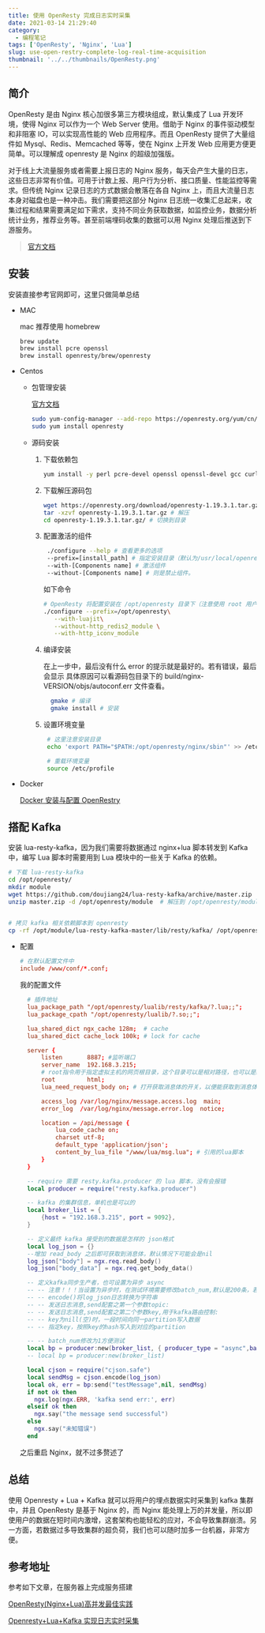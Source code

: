 ```yaml
---
title: 使用 OpenResty 完成日志实时采集
date: 2021-03-14 21:29:40
category:
  - 编程笔记
tags: ['OpenResty', 'Nginx', 'Lua']
slug: use-open-restry-complete-log-real-time-acquisition
thumbnail: '../../thumbnails/OpenResty.png'
---
```


## 简介

OpenResty 是由 Nginx 核心加很多第三方模块组成，默认集成了 Lua 开发环境，使得 Nginx 可以作为一个 Web Server 使用。借助于 Nginx 的事件驱动模型和非阻塞 IO，可以实现高性能的 Web 应用程序。而且 OpenResty 提供了大量组件如 Mysql、Redis、Memcached 等等，使在 Nginx 上开发 Web 应用更方便更简单。可以理解成 openresty 是 Nginx 的超级加强版。

对于线上大流量服务或者需要上报日志的 Nginx 服务，每天会产生大量的日志，这些日志非常有价值。可用于计数上报、用户行为分析、接口质量、性能监控等需求。但传统 Nginx 记录日志的方式数据会散落在各自 Nginx 上，而且大流量日志本身对磁盘也是一种冲击。我们需要把这部分 Nginx 日志统一收集汇总起来，收集过程和结果需要满足如下需求，支持不同业务获取数据，如监控业务，数据分析统计业务，推荐业务等。甚至前端埋码收集的数据可以用 Nginx 处理后推送到下游服务。

> [官方文档](https://openresty.org/cn/installation.html)

## 安装

安装直接参考官网即可，这里只做简单总结

- MAC

  mac 推荐使用 homebrew

  ```bash
  brew update
  brew install pcre openssl
  brew install openresty/brew/openresty
  ```

- Centos

  - 包管理安装

    [官方文档](https://openresty.org/cn/linux-packages.html#centos)

    ```bash
    sudo yum-config-manager --add-repo https://openresty.org/yum/cn/centos/OpenResty.repo
    sudo yum install openresty
    ```

  - 源码安装

    1. 下载依赖包

       ```bash
       yum install -y perl pcre-devel openssl openssl-devel gcc curl
       ```

    2. 下载解压源码包

       ```bash
       wget https://openresty.org/download/openresty-1.19.3.1.tar.gz
       tar -xzvf openresty-1.19.3.1.tar.gz # 解压
       cd openresty-1.19.3.1.tar.gz/ # 切换到目录
       ```

    3. 配置激活的组件

       ```bash
        ./configure --help # 查看更多的选项
        --prefix=[install_path] # 指定安装目录（默认为/usr/local/openresty）
        --with-[Components name] # 激活组件
        --without-[Components name] # 则是禁止组件。
       ```

       如下命令

       ```bash
       # OpenResty 将配置安装在 /opt/openresty 目录下（注意使用 root 用户）,并激活luajit、http_iconv_module 并禁止 http_redis2_module 组件
       ./configure --prefix=/opt/openresty\
          --with-luajit\
          --without-http_redis2_module \
          --with-http_iconv_module
       ```

    4. 编译安装

       在上一步中，最后没有什么 error 的提示就是最好的。若有错误，最后会显示 具体原因可以看源码包目录下的 build/nginx-VERSION/objs/autoconf.err 文件查看。

       ```bash
         gmake # 编译
         gmake install # 安装
       ```

    5. 设置环境变量

       ```bash
        # 这里注意安装目录
        echo 'export PATH="$PATH:/opt/openresty/nginx/sbin"' >> /etc/profile

        # 重载环境变量
        source /etc/profile
       ```

- Docker

  [Docker 安装与配置 OpenRestry](/blog/docker-open-resty-installation-and-configuration)

## 搭配 Kafka

安装 lua-resty-kafka，因为我们需要将数据通过 nginx+lua 脚本转发到 Kafka 中，编写 Lua 脚本时需要用到 Lua 模块中的一些关于 Kafka 的依赖。

```bash
# 下载 lua-resty-kafka
cd /opt/openresty/
mkdir module
wget https://github.com/doujiang24/lua-resty-kafka/archive/master.zip
unzip master.zip -d /opt/openresty/module  # 解压到 /opt/openresty/module


# 拷贝 kafka 相关依赖脚本到 openresty
cp -rf /opt/module/lua-resty-kafka-master/lib/resty/kafka/ /opt/openresty/lualib/resty/
```

- 配置

  ```conf
  # 在默认配置文件中
  include /www/conf/*.conf;
  ```

  我的配置文件

  ```conf:title=/www/conf/kafka.conf
    # 插件地址
    lua_package_path "/opt/openresty/lualib/resty/kafka/?.lua;;";
    lua_package_cpath "/opt/openresty/lualib/?.so;;";

    lua_shared_dict ngx_cache 128m;  # cache
    lua_shared_dict cache_lock 100k; # lock for cache

    server {
        listen       8887; #监听端口
        server_name  192.168.3.215;
        # root指令用于指定虚拟主机的网页根目录，这个目录可以是相对路径，也可以是绝对路径。
        root         html;
        lua_need_request_body on; # 打开获取消息体的开关，以便能获取到消息体

        access_log /var/log/nginx/message.access.log  main;
        error_log  /var/log/nginx/message.error.log  notice;

        location = /api/message {
            lua_code_cache on;
            charset utf-8;
            default_type 'application/json';
            content_by_lua_file "/www/lua/msg.lua"; # 引用的lua脚本
        }
    }
  ```

  ```lua:title=/www/lua/msg.lua
    -- require 需要 resty.kafka.producer 的 lua 脚本，没有会报错
    local producer = require("resty.kafka.producer")

    -- kafka 的集群信息，单机也是可以的
    local broker_list = {
        {host = "192.168.3.215", port = 9092},
    }

    -- 定义最终 kafka 接受到的数据是怎样的 json格式
    local log_json = {}
    --增加 read_body 之后即可获取到消息体，默认情况下可能会是nil
    log_json["body"] = ngx.req.read_body()
    log_json["body_data"] = ngx.req.get_body_data()

    -- 定义kafka同步生产者，也可设置为异步 async
    -- -- 注意！！！当设置为异步时，在测试环境需要修改batch_num,默认是200条，若大不到200条kafka端接受不到消息
    -- -- encode()将log_json日志转换为字符串
    -- -- 发送日志消息,send配套之第一个参数topic:
    -- -- 发送日志消息,send配套之第二个参数key,用于kafka路由控制:
    -- -- key为nill(空)时，一段时间向同一partition写入数据
    -- -- 指定key，按照key的hash写入到对应的partition

    -- -- batch_num修改为1方便测试
    local bp = producer:new(broker_list, { producer_type = "async",batch_num = 1 })
    -- local bp = producer:new(broker_list)

    local cjson = require("cjson.safe")
    local sendMsg = cjson.encode(log_json)
    local ok, err = bp:send("testMessage",nil, sendMsg)
    if not ok then
      ngx.log(ngx.ERR, 'kafka send err:', err)
    elseif ok then
      ngx.say("the message send successful")
    else
      ngx.say("未知错误")
    end
  ```

  之后重启 Nginx，就不过多赘述了

## 总结

使用 Openresty + Lua + Kafka 就可以将用户的埋点数据实时采集到 kafka 集群中，并且 OpenResty 是基于 Nginx 的，而 Nginx 能处理上万的并发量，所以即使用户的数据在短时间内激增，这套架构也能轻松的应对，不会导致集群崩溃。另一方面，若数据过多导致集群的超负荷，我们也可以随时加多一台机器，非常方便。

## 参考地址

参考如下文章，在服务器上完成服务搭建

[OpenResty(Nginx+Lua)高并发最佳实践](https://blog.csdn.net/lupengfei1009/article/details/86062644)

[Openresty+Lua+Kafka 实现日志实时采集](https://www.cnblogs.com/linzepeng/p/12643158.html)
